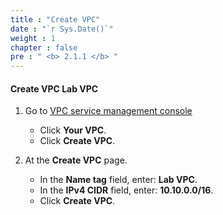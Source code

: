 ```yaml
---
title : "Create VPC"
date : "`r Sys.Date()`"
weight : 1
chapter : false
pre : " <b> 2.1.1 </b> "
---
```


#### Create VPC Lab VPC
1. Go to [VPC service management console](https://console.aws.amazon.com/vpc/home)
   + Click **Your VPC**.
   + Click **Create VPC**.

2. At the **Create VPC** page.
   + In the **Name tag** field, enter: **Lab VPC**.
   + In the **IPv4 CIDR** field, enter: **10.10.0.0/16**.
   + Click **Create VPC**.
